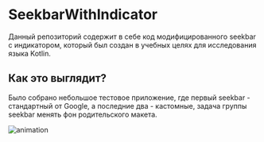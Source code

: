 # SeekbarWithIndicator
Данный репозиторий содержит в себе код модифицированного seekbar с индикатором, который был создан в учебных целях для исследования языка Kotlin.
## Как это выглядит?
Было собрано небольшое тестовое приложение, где первый seekbar - стандартный от Google, а последние два - кастомные, задача группы seekbar менять фон родительского макета.

![animation](https://github.com/developer-kaczmarek/SeekbarWithIndicator/blob/master/animation.gif)
